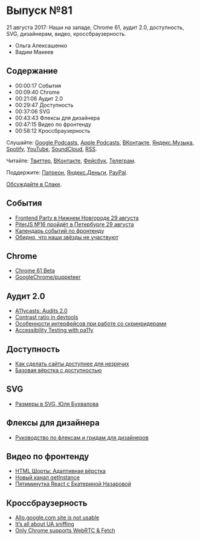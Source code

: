 # Выпуск №81

21 августа 2017: Наши на западе, Chrome 61, аудит 2.0, доступность, SVG, дизайнерам, видео, кроссбраузерность.

- Ольга Алексашенко
- Вадим Макеев

## Содержание

- 00:00:17 События
- 00:09:40 Chrome
- 00:21:06 Аудит 2.0
- 00:29:47 Доступность
- 00:37:06 SVG
- 00:43:43 Флексы для дизайнера
- 00:47:15 Видео по фронтенду
- 00:58:12 Кроссбраузерность

Слушайте: [Google Podcasts](https://podcasts.google.com/?feed=aHR0cHM6Ly93ZWItc3RhbmRhcmRzLnJ1L3BvZGNhc3QvZmVlZC8), [Apple Podcasts](https://itunes.apple.com/podcast/id1080500016), [ВКонтакте](https://vk.com/podcasts-32017543), [Яндекс.Музыка](https://music.yandex.ru/album/6245956), [Spotify](https://open.spotify.com/show/3rzAcADjpBpXt73L0epTjV), [YouTube](https://www.youtube.com/playlist?list=PLMBnwIwFEFHcwuevhsNXkFTcadeX5R1Go), [SoundCloud](https://soundcloud.com/web-standards), [RSS](https://web-standards.ru/podcast/feed/).

Читайте: [Твиттер](https://twitter.com/webstandards_ru), [ВКонтакте](https://vk.com/webstandards_ru), [Фейсбук](https://www.facebook.com/webstandardsru), [Телеграм](https://t.me/webstandards_ru).

Поддержите: [Патреон](https://www.patreon.com/webstandards_ru), [Яндекс.Деньги](https://money.yandex.ru/to/41001119329753), [PayPal](https://www.paypal.me/pepelsbey).

[Обсуждайте в Слаке](http://slack.web-standards.ru/).

## События

- [Frontend Party в Нижнем Новгороде 29 августа](https://events.yandex.ru/events/meetings/29-aug-2017/)
- [PiterJS №16 пройдёт в Петербурге 29 августа](https://meetabit.com/events/piterjs-16)
- [Календарь событий по фронтенду](https://github.com/web-standards-ru/calendar)
- [Обидно, что наши звёзды не участвуют](https://web-standards.slack.com/archives/C09TBDY87/p1502881243000171)

## Chrome

- [Chrome 61 Beta](https://blog.chromium.org/2017/08/chrome-61-beta-javascript-modules.html)
- [GoogleChrome/puppeteer](https://github.com/GoogleChrome/puppeteer)

## Аудит 2.0

- [A11ycasts: Audits 2.0](https://youtu.be/b0Q5Zp_yKaU)
- [Contrast ratio in devtools](https://remysharp.com/2017/08/17/contrast-ratio-in-devtools)
- [Особенности интерфейсов при работе со скринридерами](https://youtu.be/2nSib5UuR_g)
- [Accessibility Testing with pa11y](https://bitsofco.de/pa11y/)

## Доступность

- [Как сделать сайты доступнее для незрячих](https://habr.ru/p/335442)
- [Базовая вёрстка с доступностью](https://htmlacademy.ru/intensive/htmlcss)

## SVG

- [Размеры в SVG, Юля Бухвалова](http://css.yoksel.ru/svg-sizes/)

## Флексы для дизайнера

- [Руководство по флексам и гридам для дизайнеров](http://css-live.ru/articles/rukovodstvo-po-fleksboksam-i-gridam-dlya-dizajnerov.html)

## Видео по фронтенду

- [HTML Шорты: Адаптивная вёрстка](https://youtu.be/srUZ9E4qQlQ)
- [Новый канал getInstance](https://www.youtube.com/channel/UCEBHlT_L1ME6e9ixaRPp0wg)
- [Пятиминутка React с Екатериной Назаровой](http://5minreact.ru/31-getinstance/)

## Кроссбраузерность

- [Allo.google.com site is not usable](https://webcompat.com/issues/8970)
- [It’s all about UA sniffing](https://twitter.com/pepelsbey_/status/897712883987075073)
- [Only Chrome supports WebRTC & Fetch](https://twitter.com/mbleigh/status/898235939855540224)

